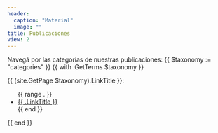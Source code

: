 ```yaml
---
header:
  caption: "Material"
  image: ""
title: Publicaciones
view: 2
---
```

Navegá por las categorías de nuestras publicaciones: 
{{ $taxonomy := "categories" }}
{{ with .GetTerms $taxonomy }}
  <p>{{ (site.GetPage $taxonomy).LinkTitle }}:</p>
  <ul>
    {{ range . }}
      <li><a href="{{ .RelPermalink }}">{{ .LinkTitle }}</a></li>
    {{ end }}
  </ul>
{{ end }}
